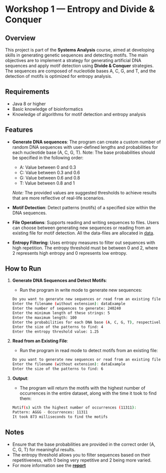 # Workshop 1 — Entropy and Divide & Conquer

## Overview
This project is part of the **Systems Analysis** course, aimed at developing skills in generating genetic sequences and detecting motifs. The main objectives are to implement a strategy for generating artificial DNA sequences and apply motif detection using **Divide & Conquer** strategies. The sequences are composed of nucleotide bases A, C, G, and T, and the detection of motifs is optimized for entropy analysis.

## Requirements
- Java 8 or higher
- Basic knowledge of bioinformatics
- Knowledge of algorithms for motif detection and entropy analysis

## Features
- **Generate DNA sequences**: The program can create a custom number of random DNA sequences with user-defined lengths and probabilities for each nucleotide base (A, C, G, T). Note: The base probabilities should be specified in the following order:
  - A: Value between 0 and 0.3
  - C: Value between 0.3 and 0.6
  - G: Value between 0.6 and 0.8
  - T: Value between 0.8 and 1
    
  *Note:* The provided values are suggested thresholds to achieve results that are more reflective of real-life scenarios.
- **Motif Detection**: Detect patterns (motifs) of a specified size within the DNA sequences.
- **File Operations**: Supports reading and writing sequences to files. Users can choose between generating new sequences or reading from an existing file for motif detection. All the data-files are allocated in [data](./data).
- **Entropy Filtering**: Uses entropy measures to filter out sequences with high repetition. The entropy threshold must be between 0 and 2, where 2 represents high entropy and 0 represents low entropy.

## How to Run

1. **Generate DNA Sequences and Detect Motifs**:
    - Run the program in write mode to generate new sequences:
    ```bash
    Do you want to generate new sequences or read from an existing file? (write (w)/read (r)): w
    Enter the filename (without extension): dataExample
    Enter the number of sequences to generate: 240240
    Enter the minimum length of these strings: 5
    Enter the maximum length: 100
    Enter the probabilities for each DNA base (A, C, G, T), respectively: 0.25 0.50 0.75 1.00
    Enter the size of the patterns to find: 4
    Enter the entropy threshold value: 1.25
    ```

2. **Read from an Existing File**:
    - Run the program in read mode to detect motifs from an existing file:
    ```bash
    Do you want to generate new sequences or read from an existing file? (write (w)/read (r)): r
    Enter the filename (without extension): dataExample
    Enter the size of the patterns to find: 6
    ```

3. **Output**:
   - The program will return the motifs with the highest number of occurrences in the entire dataset, along with the time it took to find them:
   ```bash
   Motif(s) with the highest number of occurrences (11311):
   Pattern: AGGG - Occurrences: 11311
   It took 873 milliseconds to find the motifs
   ```

## Notes
- Ensure that the base probabilities are provided in the correct order (A, C, G, T) for meaningful results.
- The entropy threshold allows you to filter sequences based on their repetitiveness, with 0 being very repetitive and 2 being more varied.
- For more information see the **[report](./docs/Report.pdf)**
